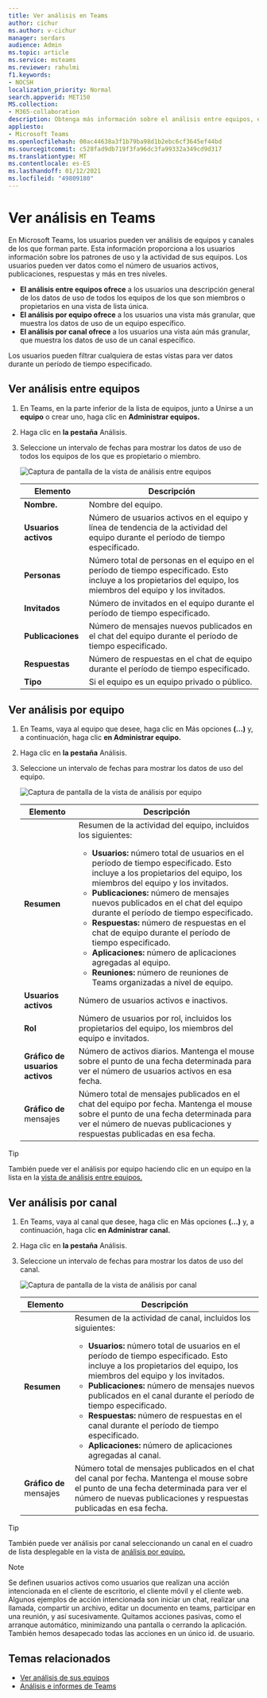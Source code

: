 ```yaml
---
title: Ver análisis en Teams
author: cichur
ms.author: v-cichur
manager: serdars
audience: Admin
ms.topic: article
ms.service: msteams
ms.reviewer: rahulmi
f1.keywords:
- NOCSH
localization_priority: Normal
search.appverid: MET150
MS.collection:
- M365-collaboration
description: Obtenga más información sobre el análisis entre equipos, el análisis por equipo y el análisis por canal en Teams, que permiten a los usuarios ver los datos de uso de los equipos o canales de los que forman parte.
appliesto:
- Microsoft Teams
ms.openlocfilehash: 00ac44638a3f1b79ba98d1b2ebc6cf3645ef44bd
ms.sourcegitcommit: c528fad9db719f3fa96dc3fa99332a349cd9d317
ms.translationtype: MT
ms.contentlocale: es-ES
ms.lasthandoff: 01/12/2021
ms.locfileid: "49809180"
---
```

# <a name="view-analytics-in-teams"></a>Ver análisis en Teams

En Microsoft Teams, los usuarios pueden ver análisis de equipos y canales de los que forman parte. Esta información proporciona a los usuarios información sobre los patrones de uso y la actividad de sus equipos. Los usuarios pueden ver datos como el número de usuarios activos, publicaciones, respuestas y más en tres niveles.

- **El análisis entre equipos ofrece** a los usuarios una descripción general de los datos de uso de todos los equipos de los que son miembros o propietarios en una vista de lista única.
- **El análisis por equipo ofrece** a los usuarios una vista más granular, que muestra los datos de uso de un equipo específico.
- **El análisis por canal ofrece** a los usuarios una vista aún más granular, que muestra los datos de uso de un canal específico.

Los usuarios pueden filtrar cualquiera de estas vistas para ver datos durante un período de tiempo especificado.

## <a name="view-cross-team-analytics"></a>Ver análisis entre equipos

1. En Teams, en la parte inferior de la lista de equipos, junto a Unirse a un **equipo** o crear uno, haga clic en **Administrar equipos.**
2. Haga clic en **la pestaña** Análisis.
3. Seleccione un intervalo de fechas para mostrar los datos de uso de todos los equipos de los que es propietario o miembro.

    ![Captura de pantalla de la vista de análisis entre equipos](../media/view-analytics-cross-team.png)

    |Elemento |Descripción  |
    |--------|-------------|
    |**Nombre.**   |Nombre del equipo. |
    |**Usuarios activos**   |Número de usuarios activos en el equipo y línea de tendencia de la actividad del equipo durante el período de tiempo especificado.
    |**Personas**   |Número total de personas en el equipo en el período de tiempo especificado. Esto incluye a los propietarios del equipo, los miembros del equipo y los invitados.|
    |**Invitados**   |Número de invitados en el equipo durante el período de tiempo especificado. |
    |**Publicaciones**   |Número de mensajes nuevos publicados en el chat del equipo durante el período de tiempo especificado. |
    |**Respuestas**   |Número de respuestas en el chat de equipo durante el período de tiempo especificado. |
    |**Tipo**   |Si el equipo es un equipo privado o público.|

## <a name="view-per-team-analytics"></a>Ver análisis por equipo

1. En Teams, vaya al equipo que desee, haga clic en Más opciones **(...)** y, a continuación, haga clic **en Administrar equipo.**
2. Haga clic en **la pestaña** Análisis.
4. Seleccione un intervalo de fechas para mostrar los datos de uso del equipo.  

    ![Captura de pantalla de la vista de análisis por equipo](../media/view-analytics-per-team.png)

    |Elemento |Descripción  |
    |--------|-------------|
    |**Resumen**   |Resumen de la actividad del equipo, incluidos los siguientes:<ul><li>**Usuarios:** número total de usuarios en el período de tiempo especificado. Esto incluye a los propietarios del equipo, los miembros del equipo y los invitados.</li> <li>**Publicaciones:** número de mensajes nuevos publicados en el chat del equipo durante el período de tiempo especificado.</li><li>**Respuestas:** número de respuestas en el chat de equipo durante el período de tiempo especificado.</li> <li>**Aplicaciones:** número de aplicaciones agregadas al equipo.</li><li>**Reuniones:** número de reuniones de Teams organizadas a nivel de equipo.</li> </ul> |
    |**Usuarios activos**   |Número de usuarios activos e inactivos.|
    |**Rol**   |Número de usuarios por rol, incluidos los propietarios del equipo, los miembros del equipo e invitados.|
    |**Gráfico de usuarios activos**  |Número de activos diarios. Mantenga el mouse sobre el punto de una fecha determinada para ver el número de usuarios activos en esa fecha.|
    |**Gráfico de** mensajes  |Número total de mensajes publicados en el chat del equipo por fecha. Mantenga el mouse sobre el punto de una fecha determinada para ver el número de nuevas publicaciones y respuestas publicadas en esa fecha.|

> [!TIP]
> También puede ver el análisis por equipo haciendo clic en un equipo en la lista en la [vista de análisis entre equipos.](#view-cross-team-analytics)

## <a name="view-per-channel-analytics"></a>Ver análisis por canal

1. En Teams, vaya al canal que desee, haga clic en Más opciones **(...)** y, a continuación, haga clic **en Administrar canal.**
2. Haga clic en **la pestaña** Análisis.
3. Seleccione un intervalo de fechas para mostrar los datos de uso del canal.  

    ![Captura de pantalla de la vista de análisis por canal](../media/view-analytics-per-channel.png)

    |Elemento |Descripción  |
    |--------|-------------|
    |**Resumen**   |Resumen de la actividad de canal, incluidos los siguientes:<ul><li>**Usuarios:** número total de usuarios en el período de tiempo especificado. Esto incluye a los propietarios del equipo, los miembros del equipo y los invitados.</li> <li>**Publicaciones:** número de mensajes nuevos publicados en el canal durante el período de tiempo especificado.</li><li>**Respuestas:** número de respuestas en el canal durante el período de tiempo especificado.</li> <li>**Aplicaciones:** número de aplicaciones agregadas al canal.</li> </ul> |
    |**Gráfico de** mensajes  |Número total de mensajes publicados en el chat del canal por fecha. Mantenga el mouse sobre el punto de una fecha determinada para ver el número de nuevas publicaciones y respuestas publicadas en esa fecha.|

> [!TIP]
> También puede ver análisis por canal seleccionando un canal en el cuadro de lista desplegable en la vista de [análisis por equipo.](#view-per-team-analytics)
    
> [!NOTE]
> Se definen usuarios activos como usuarios que realizan una acción intencionada en el cliente de escritorio, el cliente móvil y el cliente web. Algunos ejemplos de acción intencionada son iniciar un chat, realizar una llamada, compartir un archivo, editar un documento en teams, participar en una reunión, y así sucesivamente. Quitamos acciones pasivas, como el arranque automático, minimizando una pantalla o cerrando la aplicación. También hemos desapecado todas las acciones en un único id. de usuario.

## <a name="related-topics"></a>Temas relacionados

- [Ver análisis de sus equipos](https://support.office.com/article/view-analytics-for-your-teams-5b8ad4b1-af34-4217-aff4-cd11a820b56b)
- [Análisis e informes de Teams](teams-reporting-reference.md)